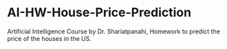 # AI-HW-House-Price-Prediction
Artificial Intelligence Course by Dr. Shariatpanahi, Homework to predict the price of the houses in the US.
